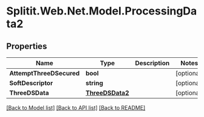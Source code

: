 # Splitit.Web.Net.Model.ProcessingData2

## Properties

Name | Type | Description | Notes
------------ | ------------- | ------------- | -------------
**AttemptThreeDSecured** | **bool** |  | [optional] 
**SoftDescriptor** | **string** |  | [optional] 
**ThreeDSData** | [**ThreeDSData2**](ThreeDSData2.md) |  | [optional] 

[[Back to Model list]](../README.md#documentation-for-models) [[Back to API list]](../README.md#documentation-for-api-endpoints) [[Back to README]](../README.md)

